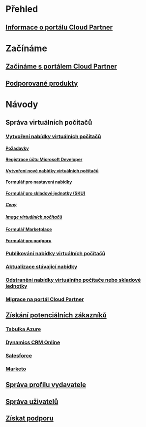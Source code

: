 # Přehled
## [Informace o portálu Cloud Partner](./cloud-partner-portal-what-is-the-cloud-partner-portal.md)

# Začínáme
## [Začínáme s portálem Cloud Partner](./cloud-partner-portal-getting-started-with-the-cloud-partner-portal.md)
## [Podporované produkty](./Cloud-partner-portal-products-that-can-get-published-via-portal.md)

# Návody
## Správa virtuálních počítačů
### [Vytvoření nabídky virtuálních počítačů](../../cloud-partner-portal/cloud-partner-portal-publish-virtual-machine.md)
#### [Požadavky](../../cloud-partner-portal/cloud-partner-portal-publish-virtual-machine.md#what-are-pre-requisites-for-publishing-a-vm)
#### [Registrace účtu Microsoft Developer](../../cloud-partner-portal/cloud-partner-portal-dev-center-accounts-registration.md)
#### [Vytvoření nové nabídky virtuálních počítačů](../../cloud-partner-portal/cloud-partner-portal-publish-virtual-machine.md#how-to-create-a-new-vm-offer)
#### [Formulář pro nastavení nabídky](../../cloud-partner-portal/cloud-partner-portal-publish-virtual-machine.md#how-to-fill-out-the-offer-settings-form)
#### [Formulář pro skladové jednotky (SKU)](../../cloud-partner-portal/cloud-partner-portal-publish-virtual-machine.md#how-to-create-skus)
##### [Ceny](../../cloud-partner-portal/cloud-partner-portal-publish-virtual-machine.md#pricing)
##### [Image virtuálních počítačů](../../cloud-partner-portal/cloud-partner-portal-publish-virtual-machine.md#vm-images)
#### [Formulář Marketplace](../../cloud-partner-portal/cloud-partner-portal-publish-virtual-machine.md#marketplace-form)
#### [Formulář pro podporu](../../cloud-partner-portal/cloud-partner-portal-publish-virtual-machine.md#support-form)
### [Publikování nabídky virtuálních počítačů](./Cloud-partner-portal-make-offer-live-on-Azure-Marketplace.md)

### [Aktualizace stávající nabídky](./cloud-partner-portal-update-existing-offer.md)
### [Odstranění nabídky virtuálního počítače nebo skladové jednotky](./cloud-partner-portal-delete-an-offer.md)
### [Migrace na portál Cloud Partner](./cloud-partner-portal-how-to-migrate-to-the-new-cloud-partner-portal.md)

## [Získání potenciálních zákazníků](./cloud-partner-portal-get-customer-leads.md)
### [Tabulka Azure](../../cloud-partner-portal/cloud-partner-portal-lead-management-instructions-azure-table.md)
### [Dynamics CRM Online](../../cloud-partner-portal/cloud-partner-portal-lead-management-instructions-dynamics.md)
### [Salesforce](../../cloud-partner-portal/cloud-partner-portal-lead-management-instructions-salesforce.md)
### [Marketo](../../cloud-partner-portal/cloud-partner-portal-lead-management-instructions-marketo.md)

## [Správa profilu vydavatele](./cloud-partner-portal-manage-publisher-profile.md)
## [Správa uživatelů](./cloud-partner-portal-manage-users.md)
## [Získat podporu](./cloud-partner-portal-support-for-cloud-partner-portal.md)